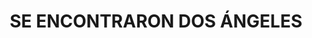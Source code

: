 ---
capo: 0
id: 145
lang: es-es
step: pre
subtitle: ''
tags:
- lib
- pax
title: SE ENCONTRARON DOS ÁNGELES
---